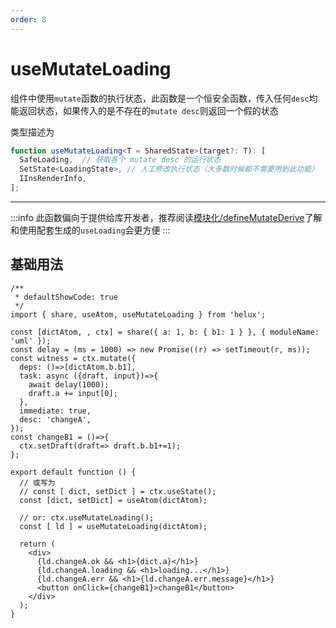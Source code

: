 ```yaml
---
order: 8
---
```


# useMutateLoading

组件中使用`mutate`函数的执行状态，此函数是一个恒安全函数，传入任何`desc`均能返回状态，如果传入的是不存在的`mutate desc`则返回一个假的状态

类型描述为

```ts
function useMutateLoading<T = SharedState>(target?: T): [
  SafeLoading,  // 获取各个 mutate desc 的运行状态
  SetState<LoadingState>, // 人工修改执行状态（大多数时候都不需要用到此功能）
  IInsRenderInfo,
];
```

___
:::info
此函数偏向于提供给库开发者，推荐阅读[模块化/defineMutateDerive](/guide/modular#definemutatederive)了解和使用配套生成的`useLoading`会更方便
:::

## 基础用法

```tsx
/**
 * defaultShowCode: true
 */
import { share, useAtom, useMutateLoading } from 'helux';

const [dictAtom, , ctx] = share({ a: 1, b: { b1: 1 } }, { moduleName: 'uml' });
const delay = (ms = 1000) => new Promise((r) => setTimeout(r, ms));
const witness = ctx.mutate({
  deps: ()=>[dictAtom.b.b1],
  task: async ({draft, input})=>{
    await delay(1000);
    draft.a += input[0];
  },
  immediate: true,
  desc: 'changeA',
});
const changeB1 = ()=>{
  ctx.setDraft(draft=> draft.b.b1+=1);
};

export default function () {
  // 或写为
  // const [ dict, setDict ] = ctx.useState();
  const [dict, setDict] = useAtom(dictAtom);

  // or: ctx.useMutateLoading();
  const [ ld ] = useMutateLoading(dictAtom);

  return (
    <div>
      {ld.changeA.ok && <h1>{dict.a}</h1>}
      {ld.changeA.loading && <h1>loading...</h1>}
      {ld.changeA.err && <h1>{ld.changeA.err.message}</h1>}
      <button onClick={changeB1}>changeB1</button>
    </div>
  );
}
```
